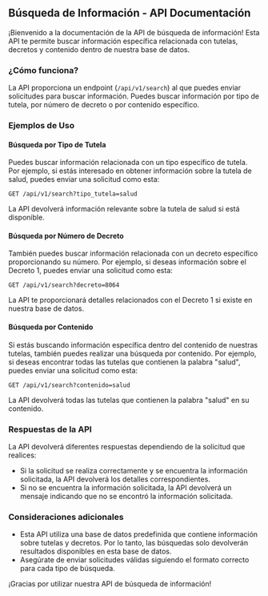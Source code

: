 
## Búsqueda de Información - API Documentación

¡Bienvenido a la documentación de la API de búsqueda de información! Esta API te permite buscar información específica relacionada con tutelas, decretos y contenido dentro de nuestra base de datos.

### ¿Cómo funciona?

La API proporciona un endpoint (`/api/v1/search`) al que puedes enviar solicitudes para buscar información. Puedes buscar información por tipo de tutela, por número de decreto o por contenido específico.

### Ejemplos de Uso

#### Búsqueda por Tipo de Tutela

Puedes buscar información relacionada con un tipo específico de tutela. Por ejemplo, si estás interesado en obtener información sobre la tutela de salud, puedes enviar una solicitud como esta:

```
GET /api/v1/search?tipo_tutela=salud
```

La API devolverá información relevante sobre la tutela de salud si está disponible.

#### Búsqueda por Número de Decreto

También puedes buscar información relacionada con un decreto específico proporcionando su número. Por ejemplo, si deseas información sobre el Decreto 1, puedes enviar una solicitud como esta:

```
GET /api/v1/search?decreto=8064
```

La API te proporcionará detalles relacionados con el Decreto 1 si existe en nuestra base de datos.

#### Búsqueda por Contenido

Si estás buscando información específica dentro del contenido de nuestras tutelas, también puedes realizar una búsqueda por contenido. Por ejemplo, si deseas encontrar todas las tutelas que contienen la palabra "salud", puedes enviar una solicitud como esta:

```
GET /api/v1/search?contenido=salud
```

La API devolverá todas las tutelas que contienen la palabra "salud" en su contenido.

### Respuestas de la API

La API devolverá diferentes respuestas dependiendo de la solicitud que realices:

- Si la solicitud se realiza correctamente y se encuentra la información solicitada, la API devolverá los detalles correspondientes.
- Si no se encuentra la información solicitada, la API devolverá un mensaje indicando que no se encontró la información solicitada.

### Consideraciones adicionales

- Esta API utiliza una base de datos predefinida que contiene información sobre tutelas y decretos. Por lo tanto, las búsquedas solo devolverán resultados disponibles en esta base de datos.
- Asegúrate de enviar solicitudes válidas siguiendo el formato correcto para cada tipo de búsqueda.

¡Gracias por utilizar nuestra API de búsqueda de información!
